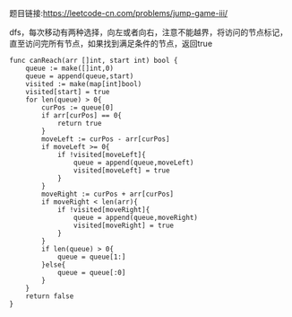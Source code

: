 题目链接:<https://leetcode-cn.com/problems/jump-game-iii/>  

dfs，每次移动有两种选择，向左或者向右，注意不能越界，将访问的节点标记，直至访问完所有节点，如果找到满足条件的节点，返回true
```
func canReach(arr []int, start int) bool {
	queue := make([]int,0)
	queue = append(queue,start)
	visited := make(map[int]bool)
	visited[start] = true
	for len(queue) > 0{
		curPos := queue[0]
		if arr[curPos] == 0{
			return true
		}
		moveLeft := curPos - arr[curPos]
		if moveLeft >= 0{
			if !visited[moveLeft]{
				queue = append(queue,moveLeft)
				visited[moveLeft] = true
			}
		}
		moveRight := curPos + arr[curPos]
		if moveRight < len(arr){
			if !visited[moveRight]{
				queue = append(queue,moveRight)
				visited[moveRight] = true
			}
		}
		if len(queue) > 0{
			queue = queue[1:]
		}else{
			queue = queue[:0]
		}
	}
	return false
}
```